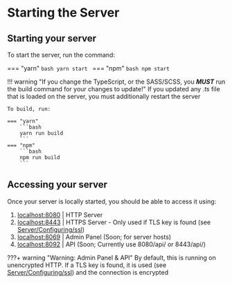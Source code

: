 # Starting the Server

## Starting your server
To start the server, run the command:<br>

=== "yarn"
    ```bash
    yarn start
    ```
=== "npm"
    ```bash
    npm start
    ```

!!! warning "If you change the TypeScript, or the SASS/SCSS, you __***MUST***__ run the build command for your changes to update!"
    If you updated any *.ts* file that is loaded on the server, you must additionally restart the server

    To build, run:

    === "yarn"
        ```bash
        yarn run build
        ```
    === "npm"
        ```bash
        npm run build
        ```
## Accessing your server
Once your server is locally started, you should be able to access it using:<br>

1. [localhost:8080](http://localhost:8080) | HTTP Server<br>
2. [localhost:8443](https://localhost:8443) | HTTPS Server - Only used if TLS key is found (see [Server/Configuring/ssl](/Server/Configuring/ssl))<br>
3. [localhost:8069](http://localhost:8069) | Admin Panel (Soon; for server hosts)<br>
4. [localhost:8092](http://localhost:8092) | API (Soon; Currently use 8080/api/ or 8443/api/)

???+ warning "Warning: Admin Panel & API"
    By default, this is running on unencrypted HTTP.
    If a TLS key is found, it is used (see [Server/Configuring/ssl](/Server/Configuring/ssl)) and the connection is encrypted
